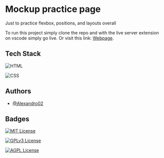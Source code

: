 # Mockup practice page

Just to practice flexbox, positions, and layouts overall

To run this project simply clone the repo and with the live server extension on vscode simply go live.
Or visit this link: [Webpage](https://mockpage-2poc5uqbq-alexandro02s-projects.vercel.app/).

## Tech Stack

![HTML](https://img.shields.io/badge/HTML5-E34F26?style=for-the-badge&logo=html5&logoColor=white)

![CSS](https://img.shields.io/badge/CSS3-1572B6?style=for-the-badge&logo=css3&logoColor=white)
## Authors

- [@Alexandro02](https://github.com/Alexandro02)


## Badges

[![MIT License](https://img.shields.io/badge/License-MIT-green.svg)](https://choosealicense.com/licenses/mit/)

[![GPLv3 License](https://img.shields.io/badge/License-GPL%20v3-yellow.svg)](https://opensource.org/licenses/)

[![AGPL License](https://img.shields.io/badge/license-AGPL-blue.svg)](http://www.gnu.org/licenses/agpl-3.0)
